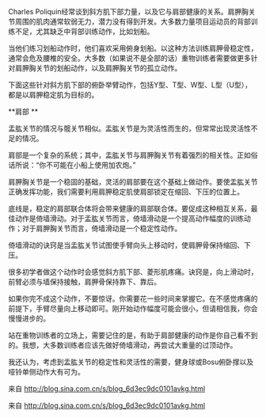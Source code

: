  

 

 



 

Charles Poliquin经常谈到斜方肌下部力量，以及它与肩部健康的关系。肩胛胸关节周围的肌肉通常软弱无力，潜力没有得到开发。大多数力量项目运动员的背部训练不足，尤其缺乏中背部训练动作，比如划船。

当他们练习划船动作时，他们喜欢采用俯身划船。以这种方法训练肩胛骨稳定性，通常会危及腰椎的安全。大多数（如果说不是全部的话）重物训练者需要做更多针对肩胛胸关节的划船动作，以及肩胛胸关节的孤立动作。

下面这些针对斜方肌下部的俯卧举臂动作，包括Y型、T型、W型、L型（U型），都是以肩胛稳定肌为目标的。

 

 **肩部 **

盂肱关节的情况与髋关节相似。盂肱关节是为灵活性而生的，但常常出现灵活性不足的情况。

肩部是一个复杂的系统；其中，盂肱关节与肩胛胸关节有着强烈的相关性。正如俗话所说：“你不可能在小船上使用加农炮。”

肩胛胸关节是一个稳固的基础，灵活的肩部要在这个基础上做动作。要使盂肱关节正确发挥功能，我们需要利用肩胛稳定肌使肩部锁定在缩回、下压的位置上。

底线是，稳定的肩部联合体将会带来健康的肩部联合体。要促成这种相互关系，最佳动作是倚墙滑动。对于盂肱关节而言，倚墙滑动是一个提高动作幅度的训练动作；对于肩胛胸关节而言，倚墙滑动是一个稳定性动作。

 

 

 

倚墙滑动的诀窍是当盂肱关节试图使手臂向头上移动时，使肩胛骨保持缩回、下压。

很多初学者做这个动作时会感觉斜方肌下部、菱形肌疼痛。诀窍是，向上滑动时，前臂必须与墙保持接触，肩胛骨保持靠下、靠后。

如果你完不成这个动作，不要惊讶。你需要花一些时间来掌握它。在不感觉疼痛的前提下，手臂尽量向上移动即可。刚开始动作幅度可能会很小，但请相信我，你会慢慢进步的。

站在重物训练者的立场上，需要记住的是，有助于肩部健康的动作是你自己看不到的。我想，大多数训练者应该先做好倚墙滑动，再尝试大重量的过顶动作。

我还认为，考虑到盂肱关节的稳定性和灵活性的需要，健身球或Bosu俯卧撑以及哑铃单侧动作大有可为。

 

来自 <http://blog.sina.com.cn/s/blog_6d3ec9dc0101avkg.html> 

 

 

 

来自 <http://blog.sina.com.cn/s/blog_6d3ec9dc0101avkg.html> 